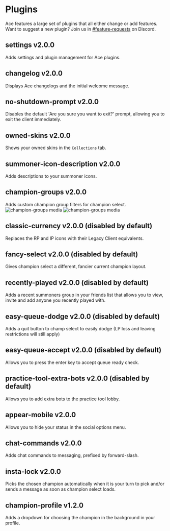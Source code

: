 # Plugins

Ace features a large set of plugins that all either change or add features. Want to suggest a new plugin? Join us in [#feature-requests](https://discord.gg/yuTBwVk) on Discord.

## settings v2.0.0 

Adds settings and plugin management for Ace plugins.

## changelog v2.0.0 

Displays Ace changelogs and the initial welcome message.

## no-shutdown-prompt v2.0.0 

Disables the default 'Are you sure you want to exit?' prompt, allowing you to exit the client immediately.

## owned-skins v2.0.0 

Shows your owned skins in the `Collections` tab.

## summoner-icon-description v2.0.0 

Adds descriptions to your summoner icons.

## champion-groups v2.0.0 

Adds custom champion group filters for champion select.
![champion-groups media](http://i.thijsmolendijk.nl/H6Oov.png)
![champion-groups media](http://i.thijsmolendijk.nl/Pz7Lw.png)

## classic-currency v2.0.0 (disabled by default)

Replaces the RP and IP icons with their Legacy Client equivalents.

## fancy-select v2.0.0 (disabled by default)

Gives champion select a different, fancier current champion layout.

## recently-played v2.0.0 (disabled by default)

Adds a recent summoners group in your friends list that allows you to view, invite and add anyone you recently played with.

## easy-queue-dodge v2.0.0 (disabled by default)

Adds a quit button to champ select to easily dodge (LP loss and leaving restrictions will still apply)

## easy-queue-accept v2.0.0 (disabled by default)

Allows you to press the enter key to accept queue ready check.

## practice-tool-extra-bots v2.0.0 (disabled by default)

Allows you to add extra bots to the practice tool lobby.

## appear-mobile v2.0.0 

Allows you to hide your status in the social options menu.

## chat-commands v2.0.0 

Adds chat commands to messaging, prefixed by forward-slash.

## insta-lock v2.0.0 

Picks the chosen champion automatically when it is your turn to pick and/or sends a message as soon as champion select loads.

## champion-profile v1.2.0 

Adds a dropdown for choosing the champion in the background in your profile.
